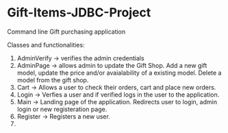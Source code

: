# Gift-Items-JDBC-Project
Command line Gift purchasing application 

Classes and functionalities:
1. AdminVerify -> verifies the admin credentials
2. AdminPage -> allows admin to update the Gift Shop. Add a new gift model, update the price and/or avaialability of a existing model. Delete a model from the gift shop.
3. Cart -> Allows a user to check their orders, cart and place new orders.
4. Login -> Verfies a user and if verified logs in the user to the application.
5. Main -> Landing page of the application. Redirects user to login, admin login or new registeration page.
6. Register -> Registers a new user.
7. 
